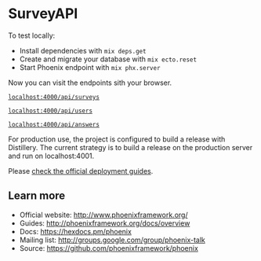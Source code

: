 # SurveyAPI

To test locally:

  * Install dependencies with `mix deps.get`
  * Create and migrate your database with `mix ecto.reset`
  * Start Phoenix endpoint with `mix phx.server`

Now you can visit the endpoints sith your browser.

[`localhost:4000/api/surveys`](http://localhost:4000/api/surveys)

[`localhost:4000/api/users`](http://localhost:4000/api/users)

[`localhost:4000/api/answers`](http://localhost:4000/api/answers)

For production use, the project is configured to build a release with Distillery. The current strategy is to build a release on the production server and run on localhost:4001. 

Please [check the official deployment guides](http://www.phoenixframework.org/docs/deployment).

## Learn more

  * Official website: http://www.phoenixframework.org/
  * Guides: http://phoenixframework.org/docs/overview
  * Docs: https://hexdocs.pm/phoenix
  * Mailing list: http://groups.google.com/group/phoenix-talk
  * Source: https://github.com/phoenixframework/phoenix
